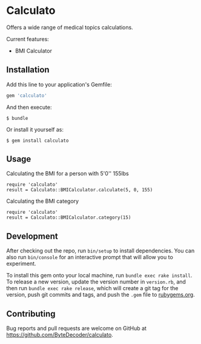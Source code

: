 # Calculato

Offers a wide range of medical topics calculations.

Current features:

  - BMI Calculator

## Installation

Add this line to your application's Gemfile:

```ruby
gem 'calculato'
```

And then execute:

    $ bundle

Or install it yourself as:

    $ gem install calculato

## Usage

Calculating the BMI for a person with 5'0'' 155lbs
```
require 'calculato'
result = Calculato::BMICalculator.calculate(5, 0, 155)
```

Calculating the BMI category
```
require 'calculato'
result = Calculato::BMICalculator.category(15)
```

## Development

After checking out the repo, run `bin/setup` to install dependencies. You can also run `bin/console` for an interactive prompt that will allow you to experiment.

To install this gem onto your local machine, run `bundle exec rake install`. To release a new version, update the version number in `version.rb`, and then run `bundle exec rake release`, which will create a git tag for the version, push git commits and tags, and push the `.gem` file to [rubygems.org](https://rubygems.org).

## Contributing

Bug reports and pull requests are welcome on GitHub at https://github.com/ByteDecoder/calculato.
